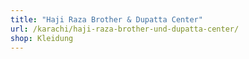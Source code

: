 ```yaml
---
title: "Haji Raza Brother & Dupatta Center"
url: /karachi/haji-raza-brother-und-dupatta-center/
shop: Kleidung
---
```

